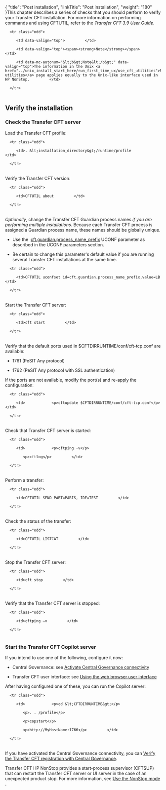 {
    "title": "Post installation",
    "linkTitle": "Post installation",
    "weight": "180"
}This chapter describes a series of checks that you should perform to verify your Transfer CFT installation. For more information on performing commands and using CFTUTIL, refer to the *Transfer CFT 3.9 [User Guide](https://docs.axway.com/u/documentation/transfer_cft/index.htm?version=3.2.4)*.

<table data-cellpadding="0" data-cellspacing="0">
   <tbody>
      <tr class="odd">
         <td data-valign="top">         </td>
         <td data-valign="top"><span><strong>Note</strong></span>         </td>
         <td data-mc-autonum="&lt;b&gt;Note&lt;/b&gt;" data-valign="top">The information in the Unix <a href="../unix_install_start_here/run_first_time_ux/use_cft_utilities">Management utilities</a> page applies equally to the Unix-like interface used in HP NonStop.         </td>
      </tr>
   </tbody>
</table>

## Verify the installation

### Check the Transfer CFT server

Load the Transfer CFT profile:

<table data-cellspacing="0">
   <tbody>
      <tr class="odd">
         <td>. &lt;installation_directory&gt;/runtime/profile         </td>
      </tr>
   </tbody>
</table>

Verify the Transfer CFT version:

<table data-cellspacing="0">
   <tbody>
      <tr class="odd">
         <td>CFTUTIL about         </td>
      </tr>
   </tbody>
</table>

*Optionally*, change the Transfer CFT Guardian process names *if you are performing multiple installations*. Because each Transfer CFT process is assigned a Guardian process name, these names should be globally unique.

-   Use the  [cft.guardian.process\_name\_prefix](intro_os_features/hp_ns_batch) UCONF parameter as described in the UCONF parameters section.
-   Be certain to change this parameter's default value if you are running several Transfer CFT installations at the same time.

<table data-cellspacing="0">
   <tbody>
      <tr class="odd">
         <td>CFTUTIL uconfset id=cft.guardian.process_name_prefix,value=LB         </td>
      </tr>
   </tbody>
</table>

Start the Transfer CFT server:

<table data-cellspacing="0">
   <tbody>
      <tr class="odd">
         <td>cft start         </td>
      </tr>
   </tbody>
</table>

Verify that the default ports used in $CFTDIRRUNTIME/conf/cft-tcp.conf are available:

-   1761 (PeSIT Any protocol)
-   1762 (PeSIT Any protocol with SSL authentication)

If the ports are not available, modify the port(s) and re-apply the configuration:

<table data-cellspacing="0">
   <tbody>
      <tr class="odd">
         <td>            <p>cftupdate $CFTDIRRUNTIME/conf/cft-tcp.conf</p>         </td>
      </tr>
   </tbody>
</table>

Check that Transfer CFT server is started:

<table data-cellspacing="0">
   <tbody>
      <tr class="odd">
         <td>            <p>cftping -v</p>
            <p>cftlog</p>         </td>
      </tr>
   </tbody>
</table>

Perform a transfer:

<table data-cellspacing="0">
   <tbody>
      <tr class="odd">
         <td>CFTUTIL SEND PART=PARIS, IDF=TEST         </td>
      </tr>
   </tbody>
</table>

Check the status of the transfer:

<table data-cellspacing="0">
   <tbody>
      <tr class="odd">
         <td>CFTUTIL LISTCAT         </td>
      </tr>
   </tbody>
</table>

Stop the Transfer CFT server:

<table data-cellspacing="0">
   <tbody>
      <tr class="odd">
         <td>cft stop         </td>
      </tr>
   </tbody>
</table>

Verify that the Transfer CFT server is stopped:

<table data-cellspacing="0">
   <tbody>
      <tr class="odd">
         <td>cftping –v         </td>
      </tr>
   </tbody>
</table>

### Start the Transfer CFT Copilot server

If you intend to use one of the following, configure it now:

-   Central Governance: see [Activate Central Governance connectivity](../central_governance/register_CG.htm)
-   Transfer CFT user interface: see [Using the web browser user interface](../GUI/web_copilot_ui.htm)

After having configured one of these, you can run the Copilot server:

<table data-cellspacing="0">
   <tbody>
      <tr class="odd">
         <td>            <p>cd &lt;CFTDIRRUNTIME&gt;</p>
            <p>. . /profile</p>
            <p>copstart</p>
            <p>http://MyHostName:1766</p>         </td>
      </tr>
   </tbody>
</table>

If you have activated the Central Governance connectivity, you can [Verify the Transfer CFT registration with Central Governance](../unix_install_start_here/shared_verify_install).

Transfer CFT HP NonStop provides a start-process supervisor (CFTSUP) that can restart the Transfer CFT server or UI server in the case of an unexpected product stop. For more information, see [Use the NonStop mode](hp_ns_sup.htm) .
